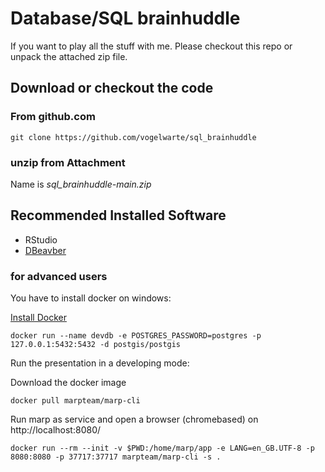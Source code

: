 # Database/SQL brainhuddle

If you want to play all the stuff with me. Please checkout this repo or unpack the attached zip file.


## Download or checkout the code

### From github.com

```
git clone https://github.com/vogelwarte/sql_brainhuddle 
```

### unzip from Attachment
Name is *sql_brainhuddle-main.zip*


## Recommended Installed Software

- RStudio
- [DBeavber](https://dbeaver.io)





### for advanced users


You have to install docker on windows:

[Install Docker](https://desktop.docker.com/win/main/amd64/Docker%20Desktop%20Installer.exe?utm_source=docker&utm_medium=webreferral&utm_campaign=docs-driven-download-win-amd64)

```
docker run --name devdb -e POSTGRES_PASSWORD=postgres -p 127.0.0.1:5432:5432 -d postgis/postgis
```

Run the presentation in a developing mode:

Download the docker image
```
docker pull marpteam/marp-cli
````

Run marp as service and open a browser (chromebased) on http://localhost:8080/

```
docker run --rm --init -v $PWD:/home/marp/app -e LANG=en_GB.UTF-8 -p 8080:8080 -p 37717:37717 marpteam/marp-cli -s .
```
